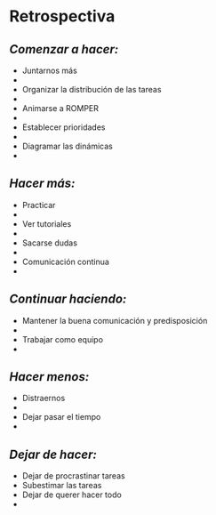 # Retrospectiva

## *Comenzar a hacer:*

<ul>   
  <li>Juntarnos más<li>
  <li>Organizar la distribución de las tareas<li>
  <li>Animarse a ROMPER<li>
  <li>Establecer prioridades<li>
  <li>Diagramar las dinámicas<li>
</ul>

## *Hacer más:*

<ul>
  <li>Practicar<li>
  <li>Ver tutoriales<li>
  <li>Sacarse dudas<li>
  <li>Comunicación continua<li>
</ul>

## *Continuar haciendo:*

<ul>
  <li>Mantener la buena comunicación y predisposición<li>
  <li>Trabajar como equipo<li>
</ul>

## *Hacer menos:*

<ul>
  <li>Distraernos<li>
  <li>Dejar pasar el tiempo<li>
</ul>

## *Dejar de hacer:*

<ul>
  <li>Dejar de procrastinar tareas</li>
  <li>Subestimar las tareas</li>
  <li>Dejar de querer hacer todo<li>
</ul>
